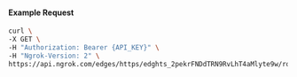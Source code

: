 <!-- Code generated for API Clients. DO NOT EDIT. -->

#### Example Request

```bash
curl \
-X GET \
-H "Authorization: Bearer {API_KEY}" \
-H "Ngrok-Version: 2" \
https://api.ngrok.com/edges/https/edghts_2pekrFNDdTRN9RvLhT4aMlyte9w/routes/edghtsrt_2pekrGdMEE9xpKibPUL8gqRXhBQ/oauth
```

